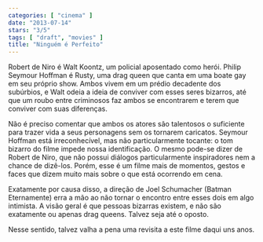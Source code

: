 ```yaml
---
categories: [ "cinema" ]
date: "2013-07-14"
stars: "3/5"
tags: [ "draft", "movies" ]
title: "Ninguém é Perfeito"
---
```

Robert de Niro é Walt Koontz, um policial aposentado como herói. Philip
Seymour Hoffman é Rusty, uma drag queen que canta em uma boate gay em
seu próprio show. Ambos vivem em um prédio decadente dos subúrbios,
e Walt odeia a ideia de conviver com esses seres bizarros, até que um
roubo entre criminosos faz ambos se encontrarem e terem que conviver
com suas diferenças.

Não é preciso comentar que ambos os atores são talentosos o suficiente
para trazer vida a seus personagens sem os tornarem caricatos. Seymour
Hoffman está irreconhecível, mas não particularmente tocante: o tom
bizarro do filme impede nossa identificação. O mesmo pode-se dizer de
Robert de Niro, que não possui diálogos particularmente inspiradores
nem a chance de dizê-los. Porém, esse é um filme mais de momentos,
gestos e faces que dizem muito mais sobre o que está ocorrendo em cena.

Exatamente por causa disso, a direção de Joel Schumacher (Batman
Eternamente) erra a mão ao não tornar o encontro entre esses dois em
algo intimista. A visão geral é que pessoas bizarras existem, e não
são exatamente ou apenas drag queens. Talvez seja até o oposto.

Nesse sentido, talvez valha a pena uma revisita a este filme daqui uns
anos.

